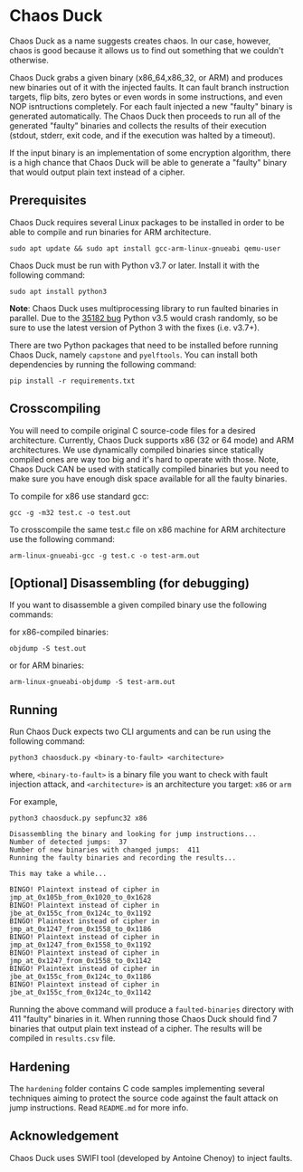 # Chaos Duck

Chaos Duck as a name suggests creates chaos. In our case, however, chaos is good because it allows us to find out something that we couldn't otherwise. 

Chaos Duck grabs a given binary (x86_64,x86_32, or ARM) and produces new binaries out of it with the injected faults. It can fault branch instruction targets, flip bits, zero bytes or even words in some instructions, and even NOP isntructions completely. For each fault injected a new "faulty" binary is generated automatically. The Chaos Duck then proceeds to run all of the generated "faulty" binaries and collects the results of their execution (stdout, stderr, exit code, and if the execution was halted by a timeout). 

If the input binary is an implementation of some encryption algorithm, there is a high chance that Chaos Duck will be able to generate a "faulty" binary that would output plain text instead of a cipher.

## Prerequisites

Chaos Duck requires several Linux packages to be installed in order to be able to compile and run binaries for ARM architecture.

```
sudo apt update && sudo apt install gcc-arm-linux-gnueabi qemu-user
```

Chaos Duck must be run with Python v3.7 or later. Install it with the following command:

```
sudo apt install python3
```

**Note**: Chaos Duck uses multiprocessing library to run faulted binaries in parallel. Due to the [35182 bug](https://bugs.python.org/issue35182) Python v3.5 would crash randomly, so be sure to use the latest version of Python 3 with the fixes (i.e. v3.7+).

There are two Python packages that need to be installed before running Chaos Duck, namely `capstone` and `pyelftools`. You can install both dependencies by running the following command:

```
pip install -r requirements.txt
```

## Crosscompiling

You will need to compile original C source-code files for a desired architecture. Currently, Chaos Duck supports x86 (32 or 64 mode) and ARM architectures. We use dynamically compiled binaries since statically compiled ones are way too big and it's hard to operate with those. Note, Chaos Duck CAN be used with statically compiled binaries but you need to make sure you have enough disk space available for all the faulty binaries. 

To compile for x86 use standard gcc:
```
gcc -g -m32 test.c -o test.out
```

To crosscompile the same test.c file on x86 machine for ARM architecture use the following command:
```
arm-linux-gnueabi-gcc -g test.c -o test-arm.out
```

## [Optional] Disassembling (for debugging)

If you want to disassemble a given compiled binary use the following commands:

for x86-compiled binaries:
```
objdump -S test.out
```
or for ARM binaries:
```
arm-linux-gnueabi-objdump -S test-arm.out
```

## Running

Run Chaos Duck expects two CLI arguments and can be run using the following command:

```
python3 chaosduck.py <binary-to-fault> <architecture>
```

where, `<binary-to-fault>` is a binary file you want to check with fault injection attack, and `<architecture>` is an architecture you target: `x86` or `arm`

For example,
```
python3 chaosduck.py sepfunc32 x86

Disassembling the binary and looking for jump instructions...
Number of detected jumps:  37
Number of new binaries with changed jumps:  411
Running the faulty binaries and recording the results...

This may take a while...

BINGO! Plaintext instead of cipher in jmp_at_0x105b_from_0x1020_to_0x1628
BINGO! Plaintext instead of cipher in jbe_at_0x155c_from_0x124c_to_0x1192
BINGO! Plaintext instead of cipher in jmp_at_0x1247_from_0x1558_to_0x1186
BINGO! Plaintext instead of cipher in jmp_at_0x1247_from_0x1558_to_0x1192
BINGO! Plaintext instead of cipher in jmp_at_0x1247_from_0x1558_to_0x1142
BINGO! Plaintext instead of cipher in jbe_at_0x155c_from_0x124c_to_0x1186
BINGO! Plaintext instead of cipher in jbe_at_0x155c_from_0x124c_to_0x1142

```

Running the above command will produce a `faulted-binaries` directory with 411 "faulty" binaries in it.  When running those Chaos Duck should find 7 binaries that output plain text instead of a cipher.
The results will be compiled in `results.csv` file.

## Hardening

The `hardening` folder contains C code samples implementing several techniques aiming to protect the source code against the fault attack on jump instructions. Read `README.md` for more info. 


## Acknowledgement
Chaos Duck uses SWIFI tool (developed by Antoine Chenoy) to inject faults.


